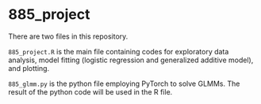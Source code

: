 # 885_project

There are two files in this repository.

`885_project.R` is the main file containing codes for exploratory data analysis, model fitting (logistic regression and generalized additive model), and plotting.

`885_glmm.py` is the python file employing PyTorch to solve GLMMs. The result of the python code will be used in the R file.
